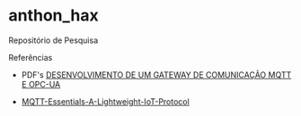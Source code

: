 # anthon_hax
Repositório de Pesquisa

Referências

- PDF's
    [DESENVOLVIMENTO DE UM GATEWAY DE COMUNICAÇÃO MQTT E OPC-UA](./bibliografia/Suchodolak_DESENVOLVIMENTO%20DE%20UM%20GATEWAY%20DE%20COMUNICAÇÃO%20MQTT%20E%20OPC-UA.pdf)



- [MQTT-Essentials-A-Lightweight-IoT-Protocol](https://github.com/PacktPublishing/MQTT-Essentials-A-Lightweight-IoT-Protocol)

